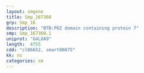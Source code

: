 ```yaml
---
layout: smgene
title: Smp_167360
grp: Smp_16
description: "BTB:POZ domain containing protein 7"
smp: Smp_167360.1
uniprot: "G4LXA9"
length:  4755
cdd: "cl06652, smart00875"
kk: ns
categories: sm
---
```

